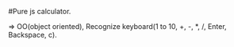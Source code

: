 #Pure js calculator.

=> OO(object oriented), Recognize keyboard(1 to 10, +, -, *, /, Enter, Backspace, c).
